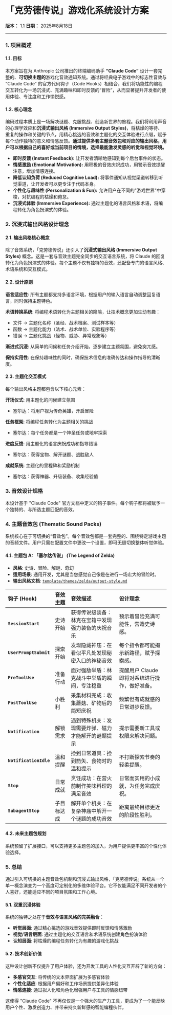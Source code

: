 # 「克劳德传说」游戏化系统设计方案

**版本：** 1.1
**日期：** 2025年8月18日

---

### 1. 项目概述

#### 1.1. 目标

本方案旨在为 Anthropic 公司推出的终端编码助手 **“Claude Code”** 设计一套完整的、**可切换主题的**游戏化音效通知系统。通过将经典电子游戏中的标志性音效与 “Claude Code” 的官方代码钩子（Code Hooks）相结合，我们将功能性的编程交互转化为一场沉浸式、充满趣味和即时反馈的“冒险”，从而显著提升开发者的使用体验、专注度和工作愉悦感。

#### 1.2. 核心理念

编码过程本质上是一场解决谜题、克服挑战、创造新世界的旅程。我们将利用声音的心理学效应和**沉浸式输出风格 (Immersive Output Styles)**，将枯燥的等待、重复的操作和关键的节点，用精心挑选的音效和主题化的交互体验进行点缀，赋予每个动作独特的意义和情感反馈。**通过提供多套主题音效包和对应的输出风格，用户可以根据自己的喜好或当前项目的情境，选择最能激发灵感的听觉和视觉环境。**

- **即时反馈 (Instant Feedback):** 让开发者清晰地感知到每个后台事件的状态。
- **情感激励 (Emotional Motivation):** 用积极的音效庆祝成功，用警示音效提醒注意，增加情感连接。
- **降低认知负荷 (Reduced Cognitive Load):** 将事件通知从视觉渠道转移到听觉渠道，让开发者可以更专注于代码本身。
- **个性化与趣味性 (Personalization & Fun):** 允许用户在不同的"游戏世界"中穿梭，对抗编程的枯燥和倦怠。
- **沉浸式体验 (Immersive Experience):** 通过主题化的语言风格和术语，将编程转化为角色扮演式的体验。

### 2. 沉浸式输出风格设计理念

#### 2.1. 输出风格核心概念

除了音效系统，「克劳德传说」还引入了**沉浸式输出风格 (Immersive Output Styles)** 概念。这是一套与音效主题完全同步的交互语言系统，将 Claude 的回复转化为角色扮演式的体验。每个主题不仅有独特的音效，还配备专门的语言风格、术语系统和交互模式。

#### 2.2. 设计原则

**语言适应性**: 所有主题都支持多语言环境，根据用户的输入语言自动调整回复语言，同时保持主题特色。

**术语转换系统**: 将编程术语转化为主题相关的隐喻，让技术概念更加生动有趣：

- 文件 → 主题化名称（圣经、战术档案、测试样本等）
- 函数 → 主题化能力（法术、战术单位、实验程序等）
- 错误 → 主题化挑战（怪物、威胁、异常现象等）

**渐进式沉浸**: 从简单的问候和任务介绍开始，逐步建立主题氛围，避免突兀感。

**保持实用性**: 在保持趣味性的同时，确保技术信息的准确传达和操作指导的清晰度。

#### 2.3. 主题化交互模式

每个输出风格主题都包含以下核心元素：

**开场仪式**: 用主题化的问候建立氛围

- 塞尔达：将用户视为传奇英雄，开启冒险

**任务框架**: 将编程任务转化为主题相关的挑战

- 塞尔达：每个任务都是一个神圣任务或地牢探索

**进度反馈**: 用主题化的语言庆祝成功和指导错误

- 塞尔达：获得宝物、解开谜题、战胜敌人

**成就系统**: 主题化的里程碑和奖励机制

- 塞尔达：获得神器、升级装备、收集经验值

### 3. 音效设计规格

本设计基于 "Claude Code" 官方文档中定义的钩子事件。每个钩子都将被赋予一个独特的、与所选主题匹配的音效。

### 4. 主题音效包 (Thematic Sound Packs)

系统核心在于可切换的“音效包”。每个音效包都是一套完整的、围绕特定游戏主题的音频文件。用户只需在配置文件中更改一个设置，即可无缝切换整体听觉体验。

#### 4.1. 主题包 A: 「塞尔达传说」 (The Legend of Zelda)

- **风格**: 史诗、冒险、解谜、奇幻
- **适用场景**: 通用开发，尤其是当您感觉自己像是在进行一场宏大的冒险时。
- **输出风格文档**: [`template/themes/zelda/output-style.md`](./template/themes/zelda/output-style.md)

| **钩子 (Hook)**        | **音效主题** | **音效描述**                                       | **设计理念**                                   |
| :--------------------- | :----------- | :------------------------------------------------- | :--------------------------------------------- |
| **`SessionStart`**     | 史诗开始     | 获得传说级装备：林克在宝箱中发现强力装备的庆祝音乐 | 预示着冒险充满可能性，营造史诗感。             |
| **`UserPromptSubmit`** | 探索开始     | 发现隐藏神庙：在看似平凡处发现秘密入口的神秘音效   | 每个指令都可能揭示新路径，赋予探索感。         |
| **`PreToolUse`**       | 准备行动     | 面对强敌举盾：林克战斗中举盾的瞬间，专注稳重       | 提醒用户 Claude 即将对系统进行操作，做好准备。 |
| **`PostToolUse`**      | 小胜利       | 采集材料完成：收集蘑菇、矿物后的简短庆祝           | 频繁但有成就感的日常进步反馈。                 |
| **`Notification`**     | 解锁需求     | 遇到特殊机关：发现需要炸弹、磁力才能解开的谜题提示 | 提示需要新工具或权限来解决问题。               |
| **`NotificationIdle`** | 温和提醒     | 捡到日常道具：捡到箭矢、食物时的温和提示           | 不打断探索节奏的轻柔提醒。                     |
| **`Stop`**             | 日常成就     | 烹饪成功：在营火前制作美味料理的满足音效           | 日常而实用的小成就，为任务完成庆祝。           |
| **`SubagentStop`**     | 子目标达成   | 解开单个机关：在复杂神庙中解开一个谜题的成功音效   | 距离最终目标更近的阶段性胜利。                 |

#### 4.2. 未来主题包规划

系统预留了扩展接口，可以支持更多主题包的加入，为用户提供更丰富的个性化体验选择。

### 5. 总结

通过引入可切换的主题音效包机制和沉浸式输出风格，「克劳德传说」系统从一个单一概念演变为一个高度可定制化的多维体验平台。它不仅能满足不同开发者的个人喜好，还能适应不同的项目氛围和工作心境。

#### 5.1. 双重沉浸体验

系统的独特之处在于**音效与语言风格的完美融合**：

- **听觉层面**: 通过精心挑选的游戏音效提供即时反馈和情感激励
- **视觉/语言层面**: 通过主题化的交互语言和术语系统创建角色扮演体验
- **认知层面**: 将枯燥的编程任务转化为有趣的游戏化挑战

#### 5.2. 技术创新价值

这种设计创新不仅提升了用户体验，还为开发工具的人性化交互开辟了新的方向：

- **多感官交互**: 将传统的文本界面扩展为多感官体验
- **个性化适应**: 根据用户偏好和工作场景提供差异化体验
- **情感连接**: 通过拟人化和角色化增强用户与工具的情感纽带

这使得 "Claude Code" 不再仅仅是一个强大的生产力工具，更成为了一个能反映用户个性、激发创造力、并带来持久新鲜感的智能编程伙伴。
